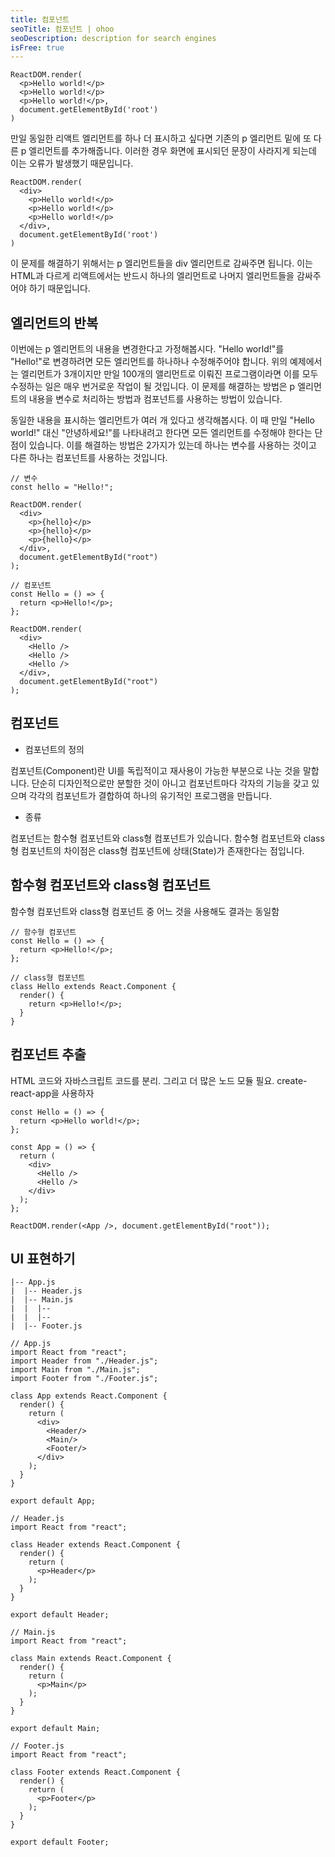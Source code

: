 ```yaml
---
title: 컴포넌트
seoTitle: 컴포넌트 | ohoo
seoDescription: description for search engines
isFree: true
---
```



```
ReactDOM.render(
  <p>Hello world!</p>
  <p>Hello world!</p>
  <p>Hello world!</p>, 
  document.getElementById('root') 
)
```

만일 동일한 리액트 엘리먼트를 하나 더 표시하고 싶다면 기존의 p 엘리먼트 밑에 또 다른 p 엘리먼트를 추가해줍니다. 이러한 경우 화면에 표시되던 문장이 사라지게 되는데 이는 오류가 발생했기 때문입니다. 

```
ReactDOM.render(
  <div>
    <p>Hello world!</p>
    <p>Hello world!</p>
    <p>Hello world!</p>
  </div>, 
  document.getElementById('root') 
)
```

이 문제를 해결하기 위해서는 p 엘리먼트들을 div 엘리먼트로 감싸주면 됩니다. 이는 HTML과 다르게 리액트에서는 반드시 하나의 엘리먼트로 나머지 엘리먼트들을 감싸주어야 하기 때문입니다. 

## 엘리먼트의 반복

이번에는 p 엘리먼트의 내용을 변경한다고 가정해봅시다. "Hello world!"를 "Hello!"로 변경하려면 모든 엘리먼트를 하나하나 수정해주어야 합니다. 위의 예제에서는 엘리먼트가 3개이지만 만일 100개의 앨리먼트로 이뤄진 프로그램이라면 이를 모두 수정하는 일은 매우 번거로운 작업이 될 것입니다. 이 문제를 해결하는 방법은 p 엘리먼트의 내용을 변수로 처리하는 방법과 컴포넌트를 사용하는 방법이 있습니다. 


동일한 내용을 표시하는 엘리먼트가 여러 개 있다고 생각해봅시다. 이 때 만일 "Hello world!" 대신 "안녕하세요!"를 나타내려고 한다면 모든 엘리먼트를 수정해야 한다는 단점이 있습니다. 이를 해결하는 방법은 2가지가 있는데 하나는 변수를 사용하는 것이고 다른 하나는 컴포넌트를 사용하는 것입니다.

```
// 변수
const hello = "Hello!";

ReactDOM.render(
  <div>
    <p>{hello}</p>
    <p>{hello}</p>
    <p>{hello}</p>
  </div>,
  document.getElementById("root")
);
```

```
// 컴포넌트
const Hello = () => {
  return <p>Hello!</p>;
};
      
ReactDOM.render(
  <div>
    <Hello />
    <Hello />
    <Hello />
  </div>,
  document.getElementById("root")
);
```

## 컴포넌트
* 컴포넌트의 정의

컴포넌트(Component)란 UI를 독립적이고 재사용이 가능한 부분으로 나눈 것을 말합니다. 단순히 디자인적으로만 분할한 것이 아니고 컴포넌트마다 각자의 기능을 갖고 있으며 각각의 컴포넌트가 결합하여 하나의 유기적인 프로그램을 만듭니다. 

* 종류

컴포넌트는 함수형 컴포넌트와 class형 컴포넌트가 있습니다. 함수형 컴포넌트와 class형 컴포넌트의 차이점은 class형 컴포넌트에 상태(State)가 존재한다는 점입니다.


## 함수형 컴포넌트와 class형 컴포넌트
함수형 컴포넌트와 class형 컴포넌트 중 어느 것을 사용해도 결과는 동일함


```
// 함수형 컴포넌트
const Hello = () => {
  return <p>Hello!</p>;
};
```
  
```
// class형 컴포넌트
class Hello extends React.Component {
  render() {
    return <p>Hello!</p>;
  }
}
```





## 컴포넌트 추출
HTML 코드와 자바스크립트 코드를 분리. 그리고 더 많은 노드 모듈 필요.
create-react-app을 사용하자

```
const Hello = () => {
  return <p>Hello world!</p>;
};

const App = () => {
  return (
    <div>
      <Hello />
      <Hello />
    </div>
  );
};

ReactDOM.render(<App />, document.getElementById("root"));
```



## UI 표현하기
```
|-- App.js
|  |-- Header.js
|  |-- Main.js
|  |  |-- 
|  |  |-- 
|  |-- Footer.js
```

```
// App.js
import React from "react";
import Header from "./Header.js";
import Main from "./Main.js";
import Footer from "./Footer.js";

class App extends React.Component {
  render() {
    return (
      <div>
        <Header/>
        <Main/>
        <Footer/>
      </div>
    );
  }
}

export default App;

// Header.js
import React from "react";

class Header extends React.Component {
  render() {
    return (
      <p>Header</p>
    );
  }
}

export default Header;

// Main.js
import React from "react";

class Main extends React.Component {
  render() {
    return (
      <p>Main</p>
    );
  }
}

export default Main;

// Footer.js
import React from "react";

class Footer extends React.Component {
  render() {
    return (
      <p>Footer</p>
    );
  }
}

export default Footer;
```





